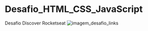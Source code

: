 # Desafio_HTML_CSS_JavaScript
Desafio Discover Rocketseat
![imagem_desafio_links](https://github.com/MiqueasL/Desafio_HTML_CSS_JavaScript/assets/114825728/d4bd3410-5b87-4802-bf8a-8d71189cf4f8)
